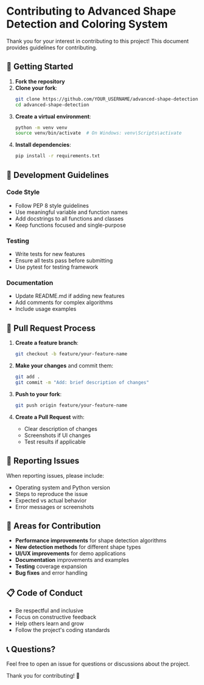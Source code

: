 # Contributing to Advanced Shape Detection and Coloring System

Thank you for your interest in contributing to this project! This document provides guidelines for contributing.

## 🚀 Getting Started

1. **Fork the repository**
2. **Clone your fork**:
   ```bash
   git clone https://github.com/YOUR_USERNAME/advanced-shape-detection.git
   cd advanced-shape-detection
   ```
3. **Create a virtual environment**:
   ```bash
   python -m venv venv
   source venv/bin/activate  # On Windows: venv\Scripts\activate
   ```
4. **Install dependencies**:
   ```bash
   pip install -r requirements.txt
   ```

## 📝 Development Guidelines

### Code Style
- Follow PEP 8 style guidelines
- Use meaningful variable and function names
- Add docstrings to all functions and classes
- Keep functions focused and single-purpose

### Testing
- Write tests for new features
- Ensure all tests pass before submitting
- Use pytest for testing framework

### Documentation
- Update README.md if adding new features
- Add comments for complex algorithms
- Include usage examples

## 🔄 Pull Request Process

1. **Create a feature branch**:
   ```bash
   git checkout -b feature/your-feature-name
   ```

2. **Make your changes** and commit them:
   ```bash
   git add .
   git commit -m "Add: brief description of changes"
   ```

3. **Push to your fork**:
   ```bash
   git push origin feature/your-feature-name
   ```

4. **Create a Pull Request** with:
   - Clear description of changes
   - Screenshots if UI changes
   - Test results if applicable

## 🐛 Reporting Issues

When reporting issues, please include:
- Operating system and Python version
- Steps to reproduce the issue
- Expected vs actual behavior
- Error messages or screenshots

## 🎯 Areas for Contribution

- **Performance improvements** for shape detection algorithms
- **New detection methods** for different shape types
- **UI/UX improvements** for demo applications
- **Documentation** improvements and examples
- **Testing** coverage expansion
- **Bug fixes** and error handling

## 📋 Code of Conduct

- Be respectful and inclusive
- Focus on constructive feedback
- Help others learn and grow
- Follow the project's coding standards

## 📞 Questions?

Feel free to open an issue for questions or discussions about the project.

Thank you for contributing! 🎉
